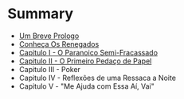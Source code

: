# Summary

* [Um Breve Prologo](README.md)
* [Conheça Os Renegados](conheca_os_renegados.md)
* [Capitulo I - O Paranoico Semi-Fracassado](chapter1.md)
* [Capitulo II - O Primeiro Pedaço de Papel](capitulo_ii_-_o_primeiro_pedaco_de_papel.md)
* Capitulo III - Poker
* Capitulo IV - Reflexões de uma Ressaca a Noite
* Capitulo V - "Me Ajuda com Essa Aí, Vai"

